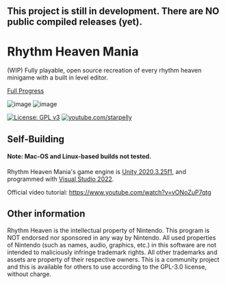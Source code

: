 ## This project is still in development. There are NO public compiled releases (yet).

# Rhythm Heaven Mania

(WIP) Fully playable, open source recreation of every rhythm heaven minigame with a built in level editor.

[Full Progress](https://docs.google.com/spreadsheets/d/1Z-HbLKg88Z68dGMGXOut97ew9giVdouMdmActkaSjK4/edit?usp=sharing)

![image](https://user-images.githubusercontent.com/24588691/147578029-c0ca76eb-34a4-48ad-a27e-480cc3966b38.png)
![image](https://user-images.githubusercontent.com/24588691/149685710-57a7d61d-1cc3-4fa6-b6df-764b595a5de3.png)

[![License: GPL v3](https://img.shields.io/badge/License-GPLv3-blue.svg)](https://www.gnu.org/licenses/gpl-3.0)
[![youtube.com/starpelly](https://img.shields.io/badge/youtube-youtube.com%2Fstarpelly-red)](https://youtube.com/starpelly)


## Self-Building
#### Note: Mac-OS and Linux-based builds not tested.
Rhythm Heaven Mania's game engine is [Unity 2020.3.25f1](https://unity3d.com/unity/whats-new/2020.3.25),
and programmed with [Visual Studio 2022](https://visualstudio.microsoft.com/vs/).

Official video tutorial: https://www.youtube.com/watch?v=vONoZuP7qtg

## Other information
Rhythm Heaven is the intellectual property of Nintendo. This program is NOT endorsed nor sponsored in any way by Nintendo. All used properties of Nintendo (such as names, audio, graphics, etc.) in this software are not intended to maliciously infringe trademark rights. All other trademarks and assets are property of their respective owners. This is a community project and this is available for others to use according to the GPL-3.0 license, without charge.
